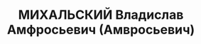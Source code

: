 ---
title: МИХАЛЬСКИЙ Владислав Амфросьевич (Амвросьевич)
description: 'Род. в 1907, Винницкая обл., Хмельницкий р-н, с. Уладовка. Зав.Проскуровским
  горфинотделом

  Арестован 27.10.1937. Обв. по ст. 54-7, 8, 11 УК УССР. Приговор: ВК ВС СССР, 27.12.1937
  – ВМН с конфискацией имущества.

  Реабилитирован ВК ВС СССР 29.08.1959'
---
